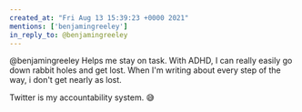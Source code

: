 ```yaml
---
created_at: "Fri Aug 13 15:39:23 +0000 2021"
mentions: ['benjamingreeley']
in_reply_to: @benjamingreeley
---
```


@benjamingreeley Helps me stay on task. With ADHD, I can really easily go down rabbit holes and get lost. When I'm writing about every step of the way, i don't get nearly as lost.

Twitter is my accountability system. 😅